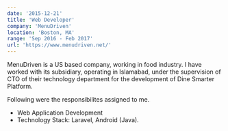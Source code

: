 ```yaml
---
date: '2015-12-21'
title: 'Web Developer'
company: 'MenuDriven'
location: 'Boston, MA'
range: 'Sep 2016 - Feb 2017'
url: 'https://www.menudriven.net/'
---
```


MenuDriven is a US based company, working in food industry. I have worked with its subsidiary, operating in Islamabad, under the supervision of CTO of their technology department for the development of Dine Smarter Platform.

Following were the responsibilites assigned to me.

- Web Application Development
- Technology Stack: Laravel, Android (Java).
